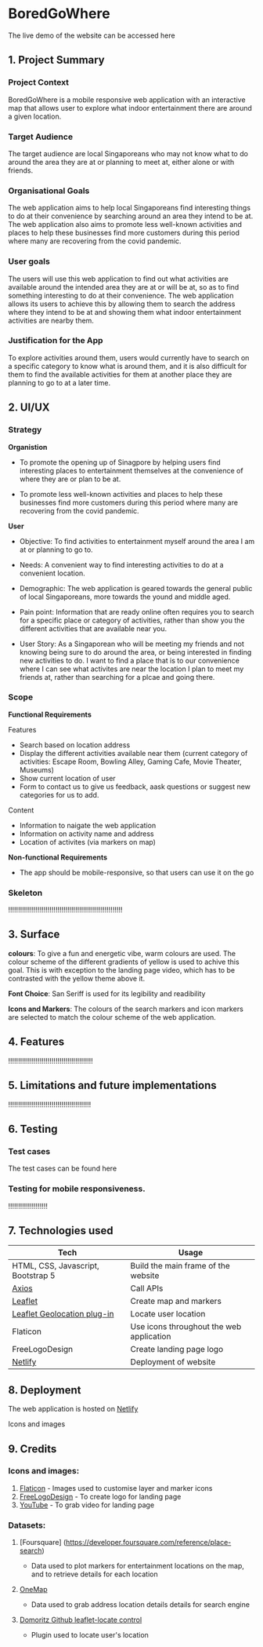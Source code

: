# BoredGoWhere

The live demo of the website can be accessed here

## 1. Project Summary


### Project Context

BoredGoWhere is a mobile responsive web application with an interactive map that allows user to explore what indoor entertainment there are around a given location.

### Target Audience

The target audience are local Singaporeans who may not know what to do around the area they are at or planning to meet at, either alone or with friends.  

### Organisational Goals

The web application aims to help local Singaporeans find interesting things to do at their convenience by searching around an area they intend to be at. 
The web application also aims to promote less well-known activities and places to help these businesses find more customers during this period where many are recovering from the covid pandemic.

### User goals

The users will use this web application to find out what activities are available around the intended area they are at or will be at, so as to find something interesting to do at their convenience. The web application allows its users to achieve this by allowing them to search the address where they intend to be at and showing them what indoor entertainment activities are nearby them.

### Justification for the App
To explore activities around them, users would currently have to search on a specific category to know what is around them, and it is also difficult  for them to find the available activities for them at another place they are planning to go to at a later time. 

## 2. UI/UX

### Strategy

**Organistion**
* To promote the opening up of Sinagpore by helping users find interesting places to entertainment themselves at the convenience of where they are or plan to be at.

* To promote less well-known activities and places to help these businesses find more customers during this period where many are recovering from the covid pandemic.

**User**
* Objective: To find activities to entertainment myself around the area I am at or planning to go to.

* Needs: A convenient way to find interesting activities to do at a convenient location.


* Demographic: The web application is geared towards the general public of local Singaporeans, more towards the yound and middle aged.

* Pain point: Information that are ready online often requires you to search for a specific place or category of activities, rather than show you the different activities that are available near you.

* User Story: As a Singaporean who will be meeting my friends and not knowing being sure to do around the area, or being interested in finding new activities to do.  I want to find a place that is to our convenience where I can see what activites are near the location I plan to meet my friends at, rather than searching for a plcae and going there.

### Scope

**Functional Requirements**

Features
* Search based on location address
* Display the different activities available near them (current category of activities: Escape Room, Bowling Alley, Gaming Cafe, Movie Theater, Museums)
* Show current location of user
* Form to contact us to give us feedback, aask questions or suggest new categories for us to add. 

Content
* Information to naigate the web application
* Information on activity name and address
* Location of activites (via markers on map)

**Non-functional Requirements**
* The app should be mobile-responsive, so that users can use it on the go

### Skeleton
!!!!!!!!!!!!!!!!!!!!!!!!!!!!!!!!!!!!!!!!!!!!!!!!!!!!!!!!!!

## 3. Surface
**colours**: To give a fun and energetic vibe, warm colours are used. The colour scheme of the different gradients of yellow is used to achive this goal. This is with exception to the landing page video, which has to be contrasted with the yellow theme above it.

**Font Choice**: San Seriff is used for its legibility and readibility

**Icons and Markers**: The colours of the search markers and icon markers are selected to match the colour scheme of the web application.

## 4. Features
!!!!!!!!!!!!!!!!!!!!!!!!!!!!!!!!!!!!!!!!!!!

## 5. Limitations and future implementations
!!!!!!!!!!!!!!!!!!!!!!!!!!!!!!!!!!!!!!!!!!

## 6. Testing

### Test cases
The test cases can be found here

### Testing for mobile responsiveness.
!!!!!!!!!!!!!!!!!!!!

## 7. Technologies used 

| Tech  | Usage |
| ------------- | ------------- |
| HTML, CSS, Javascript, Bootstrap 5 | Build the main frame of the website  |
| [Axios](https://axios-http.com/docs/intro)  | Call APIs  |
| [Leaflet](https://leafletjs.com/)  | Create map and markers  |
| [Leaflet Geolocation plug-in](https://github.com/domoritz/leaflet-locatecontrol)  | Locate user location |
| Flaticon  | Use icons throughout the web application  |
| FreeLogoDesign| Create landing page logo|
| [Netlify](https://www.netlify.com/)| Deployment of website

## 8. Deployment
The web application is hosted on [Netlify](https://62b17b9893f7ca05c1b62498--boredgowhere.netlify.app/)

Icons and images

## 9. Credits



### Icons and images:

1. [Flaticon](https://www.flaticon.com/) - Images used to customise layer and marker icons
2. [FreeLogoDesign](https://www.freelogodesign.org/) - To create logo for landing page
3. [YouTube](https://www.youtube.com) - To grab video for landing page

### Datasets:

1. [Foursquare] (https://developer.foursquare.com/reference/place-search)
    - Data used to plot markers for entertainment locations on the map, and to retrieve details for each location

2. [OneMap](https://www.onemap.gov.sg/docs/)
    - Data used to grab address location details details for search engine

3. [Domoritz Github leaflet-locate control](https://github.com/domoritz/leaflet-locatecontrol)
    - Plugin used to locate user's location